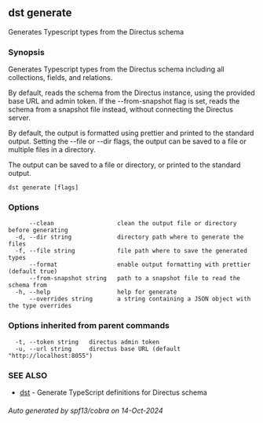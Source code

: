 ## dst generate

Generates Typescript types from the Directus schema

### Synopsis

Generates Typescript types from the Directus schema including all collections,
fields, and relations.

By default, reads the schema from the Directus instance, using the provided
base URL and admin token. If the --from-snapshot flag is set, reads the schema
from a snapshot file instead, without connecting the Directus server.

By default, the output is formatted using prettier and printed to the standard
output. Setting the --file or --dir flags, the output can be saved to a file or
multiple files in a directory.

The output can be saved to a file or directory, or printed to the standard
output.

```
dst generate [flags]
```

### Options

```
      --clean                  clean the output file or directory before generating
  -d, --dir string             directory path where to generate the files
  -f, --file string            file path where to save the generated types
      --format                 enable output formatting with prettier (default true)
      --from-snapshot string   path to a snapshot file to read the schema from
  -h, --help                   help for generate
      --overrides string       a string containing a JSON object with the type overrides
```

### Options inherited from parent commands

```
  -t, --token string   directus admin token
  -u, --url string     directus base URL (default "http://localhost:8055")
```

### SEE ALSO

* [dst](dst.md)	 - Generate TypeScript definitions for Directus schema

###### Auto generated by spf13/cobra on 14-Oct-2024
